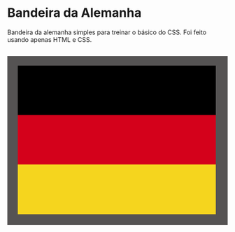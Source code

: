 # Bandeira da Alemanha

Bandeira da alemanha simples para treinar o básico do CSS. Foi feito usando apenas HTML e CSS.

##

![](https://github.com/Ally-Matias/JS_HTML_CSS/blob/main/TreinandoCSS/Bandeiras/Alemanha/Screenshot%20from%202023-01-27%2017-35-41.png)
